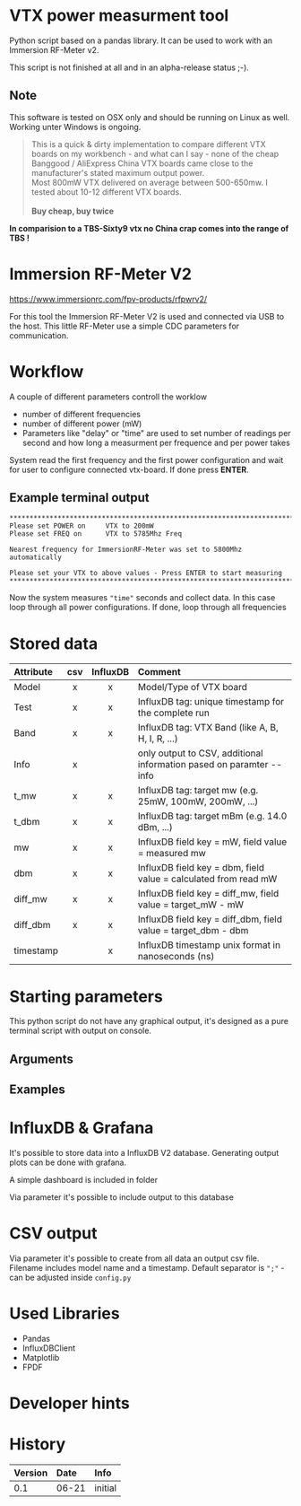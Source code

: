 # VTX power measurment tool

Python script based on a pandas library. It can be used to work with an Immersion RF-Meter v2.

This script is not finished at all and in an alpha-release status ;-).

## Note
This software is tested on OSX only and should be running on Linux as well. Working unter Windows is ongoing.

> This is a quick & dirty implementation to compare different VTX boards on my workbench - and what can I say - none of the cheap Banggood / AliExpress China VTX boards came close to the manufacturer's stated maximum output power. <br> Most 800mW VTX delivered on average between 500-650mw. I tested about 10-12 different VTX boards. <br><br>**Buy cheap, buy twice**

**In comparision to a TBS-Sixty9 vtx no China crap comes into the range of TBS !**

# Immersion RF-Meter V2
https://www.immersionrc.com/fpv-products/rfpwrv2/

For this tool the Immersion RF-Meter V2 is used and connected via USB to the host.
This little RF-Meter use a simple CDC parameters for communication.

# Workflow
A couple of different parameters controll the worklow
* number of different frequencies
* number of different power (mW) 
* Parameters like "delay" or "time" are used to set number of readings per second and how long a measurment per frequence and per power takes

System read the first frequency and the first power configuration and wait for user to configure connected vtx-board. If done press **ENTER**.

## Example terminal output
````
***************************************************************************
Please set POWER on     VTX to 200mW
Please set FREQ on      VTX to 5785Mhz Freq

Nearest frequency for ImmersionRF-Meter was set to 5800Mhz automatically

Please set your VTX to above values - Press ENTER to start measuring
***************************************************************************
````


Now the system measures `"time"` seconds and collect data. In this case loop through all power configurations. If done, loop through all frequencies

# Stored data
| Attribute | csv | InfluxDB | Comment |
|:---|:--:|:--:|:---|
| Model | x | x | Model/Type of VTX board |
| Test | x | x | InfluxDB tag: unique timestamp for the complete run |
| Band | x | x | InfluxDB tag: VTX Band (like A, B, H, I, R, ...) |
| Info | x |  | only output to CSV, additional information pased on paramter --info |
| t_mw | x | x | InfluxDB tag: target mw (e.g. 25mW, 100mW, 200mW, ...) |
| t_dbm | x | x | InfluxDB tag: target mBm (e.g. 14.0 dBm, ...) |
| mw | x | x | InfluxDB field key = mW, field value = measured mw |
| dbm | x | x | InfluxDB field key = dbm, field value = calculated from read mW |
| diff_mw | x | x | InfluxDB field key = diff_mw, field value = target_mW - mW |
| diff_dbm | x | x | InfluxDB field key = diff_dbm, field value = target_dbm - dbm |
| timestamp |  | x | InfluxDB timestamp unix format in nanoseconds (ns) |

# Starting parameters
This python script do not have any graphical output, it's designed as a pure terminal script with output on console.

## Arguments
<todo>
  
## Examples
<todo>
  



# InfluxDB & Grafana
It's possible to store data into a InfluxDB V2 database. Generating output plots can be done with grafana.

A simple dashboard is included in folder

Via parameter it's possible to include output to this database

# CSV output
Via parameter it's possible to create from all data an output csv file.
Filename includes model name and a timestamp.
Default separator is `";"` - can be adjusted inside `config.py`

# Used Libraries
* Pandas
* InfluxDBClient
* Matplotlib
* FPDF

# Developer hints
<todo>
  


# History
|Version|Date|Info|
|:---|:---|:---|
|0.1|06-21|initial|
